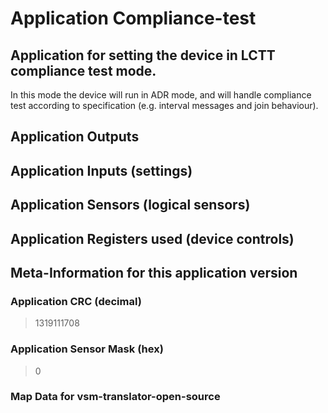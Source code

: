 
# Application Compliance-test

## Application for setting the device in LCTT compliance test mode.

In this mode the device will run in ADR mode, and will handle compliance test according to specification
(e.g. interval messages and join behaviour).

## Application Outputs


## Application Inputs (settings)


## Application Sensors (logical sensors)


## Application Registers used (device controls)


## Meta-Information for this application version



### Application CRC (decimal)

 > 1319111708

### Application Sensor Mask (hex)

 > 0

### Map Data for vsm-translator-open-source

```

```

